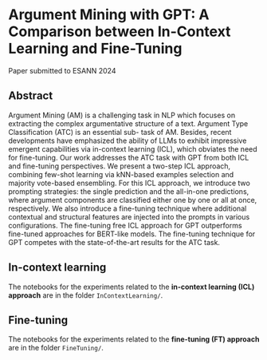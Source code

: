 # Argument Mining with GPT: A Comparison between In-Context Learning and Fine-Tuning

Paper submitted to ESANN 2024

## Abstract
Argument Mining (AM) is a challenging task in NLP which focuses on extracting the complex argumentative structure of a text. Argument Type Classification (ATC) is an essential sub- task of AM. Besides, recent developments have emphasized the ability of LLMs to exhibit impressive emergent capabilities via in-context learning (ICL), which obviates the need for fine-tuning. Our work addresses the ATC task with GPT from both ICL and fine-tuning perspectives. We present a two-step ICL approach, combining few-shot learning via kNN-based examples selection and majority vote-based ensembling. For this ICL approach, we introduce two prompting strategies: the single prediction and the all-in-one predictions, where argument components are classified either one by one or all at once, respectively. We also introduce a fine-tuning technique where additional contextual and structural features are injected into the prompts in various configurations. The fine-tuning free ICL approach for GPT outperforms fine-tuned approaches for BERT-like models. The fine-tuning technique for GPT competes with the state-of-the-art results for the ATC task.


## In-context learning

The notebooks for the experiments related to the **in-context learning (ICL) approach** are in the folder `InContextLearning/`.


## Fine-tuning 

The notebooks for the experiments related to the **fine-tuning (FT) approach** are in the folder `FineTuning/`.
